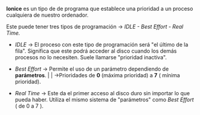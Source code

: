 
**Ionice** es un tipo de de programa que establece una prioridad a un proceso cualquiera de nuestro ordenador. 

Este puede tener tres tipos de programación -> *IDLE - Best Effort - Real Time.*

- *IDLE* -> El proceso con este tipo de programación será "el último de la fila". Significa que este podrá acceder al disco cuando los 
  demás procesos no lo necesiten. Suele llamarse "prioridad inactiva".
  
- *Best Effort* -> Permite el uso de un parámetro dependiendo de **parámetros**.
                                                                    |
                                                                    |
                                                                    ->Prioridades de **0** (máxima prioridad) a **7** ( mínima prioridad).

- *Real Time* -> Este da el primer acceso al disco duro sin importar lo que pueda haber. Utiliza el mismo sistema de "parámetros"
  como *Best Effort* ( de 0 a 7 ).
                                                                      
